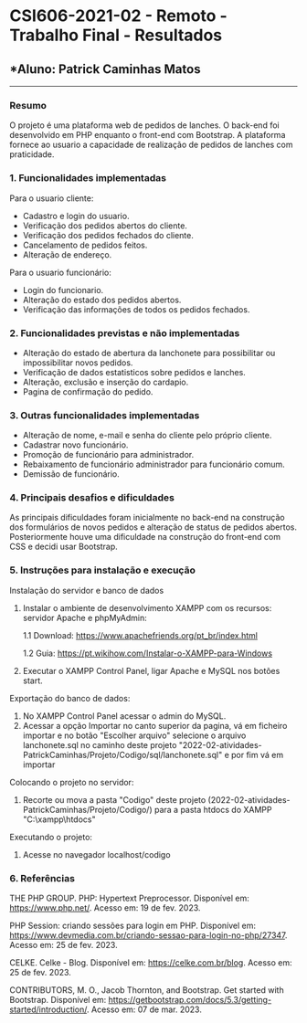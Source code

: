 # **CSI606-2021-02 - Remoto - Trabalho Final - Resultados**

## *Aluno: Patrick Caminhas Matos

--------------

<!-- Este documento tem como objetivo apresentar o projeto desenvolvido, considerando o que foi definido na proposta e o produto final. -->

### Resumo

O projeto é uma plataforma web de pedidos de lanches. O back-end foi desenvolvido em PHP enquanto o front-end com Bootstrap. A plataforma fornece ao usuario a capacidade de realização de pedidos de lanches com praticidade.

### 1. Funcionalidades implementadas
Para o usuario cliente:
- Cadastro e login do usuario.
- Verificação dos pedidos abertos do cliente.
- Verificação dos pedidos fechados do cliente.
- Cancelamento de pedidos feitos.
- Alteração de endereço.

Para o usuario funcionário:
- Login do funcionario.
- Alteração do estado dos pedidos abertos.
- Verificação das informações de todos os pedidos fechados.
  
### 2. Funcionalidades previstas e não implementadas
- Alteração do estado de abertura da lanchonete para possibilitar ou impossibilitar novos pedidos.
- Verificação de dados estatisticos sobre pedidos e lanches.
- Alteração, exclusão e inserção do cardapio. 
- Pagina de confirmação do pedido.

### 3. Outras funcionalidades implementadas
- Alteração de nome, e-mail e senha do cliente pelo próprio cliente.
- Cadastrar novo funcionário.
- Promoção de funcionário para administrador.
- Rebaixamento de funcionário administrador para funcionário comum.
- Demissão de funcionário.

### 4. Principais desafios e dificuldades
As principais dificuldades foram inicialmente no back-end na construção dos formulários de novos pedidos e alteração de status de pedidos abertos. 
Posteriormente houve uma dificuldade na construção do front-end com CSS e decidi usar Bootstrap.

### 5. Instruções para instalação e execução
Instalação do servidor e banco de dados
1. Instalar o ambiente de desenvolvimento XAMPP com os recursos: servidor Apache e phpMyAdmin:

    1.1 Download: https://www.apachefriends.org/pt_br/index.html

    1.2 Guia: https://pt.wikihow.com/Instalar-o-XAMPP-para-Windows
2. Executar o XAMPP Control Panel, ligar Apache e MySQL nos botões start.

Exportação do banco de dados:

1. No XAMPP Control Panel acessar o admin do MySQL.
2. Acessar a opção Importar no canto superior da pagina, vá em ficheiro importar e no botão "Escolher arquivo" selecione o arquivo lanchonete.sql no caminho deste projeto "2022-02-atividades-PatrickCaminhas/Projeto/Codigo/sql/lanchonete.sql" e por fim vá em importar 

Colocando o projeto no servidor:

1. Recorte ou mova a pasta "Codigo" deste projeto (2022-02-atividades-PatrickCaminhas/Projeto/Codigo/) para a pasta htdocs do XAMPP "C:\xampp\htdocs"

Executando o projeto:
1. Acesse no navegador localhost/codigo

### 6. Referências
THE PHP GROUP. PHP: Hypertext Preprocessor. Disponível em: <https://www.php.net/>. Acesso em: 19 de fev. 2023.

PHP Session: criando sessões para login em PHP. Disponível em: <https://www.devmedia.com.br/criando-sessao-para-login-no-php/27347>. Acesso em: 25 de fev. 2023.

CELKE. Celke - Blog. Disponível em: <https://celke.com.br/blog>. Acesso em: 25 de fev. 2023.

CONTRIBUTORS, M. O., Jacob Thornton, and Bootstrap. Get started with Bootstrap. Disponível em: <https://getbootstrap.com/docs/5.3/getting-started/introduction/>. Acesso em: 07 de mar. 2023.
